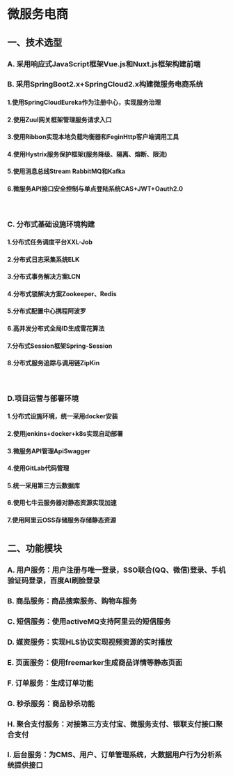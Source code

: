 # 微服务电商

## 一、技术选型
### A. 采用响应式JavaScript框架Vue.js和Nuxt.js框架构建前端

### B. 采用SpringBoot2.x+SpringCloud2.x构建微服务电商系统
#### 1.使用SpringCloudEureka作为注册中心，实现服务治理
#### 2.使用Zuul网关框架管理服务请求入口
#### 3.使用Ribbon实现本地负载均衡器和FeginHttp客户端调用工具
#### 4.使用Hystrix服务保护框架(服务降级、隔离、熔断、限流)
#### 5.使用消息总线Stream RabbitMQ和Kafka
#### 6.微服务API接口安全控制与单点登陆系统CAS+JWT+Oauth2.0
 
### C. 分布式基础设施环境构建
#### 1.分布式任务调度平台XXL-Job 
#### 2.分布式日志采集系统ELK 
#### 3.分布式事务解决方案LCN 
#### 4.分布式锁解决方案Zookeeper、Redis
#### 5.分布式配置中心携程阿波罗 
#### 6.高并发分布式全局ID生成雪花算法
#### 7.分布式Session框架Spring-Session
#### 8.分布式服务追踪与调用链ZipKin  
 
### D.项目运营与部署环境
#### 1.分布式设施环境，统一采用docker安装
#### 2.使用jenkins+docker+k8s实现自动部署 
#### 3.微服务API管理ApiSwagger
#### 4.使用GitLab代码管理 
#### 5.统一采用第三方云数据库
#### 6.使用七牛云服务器对静态资源实现加速
#### 7.使用阿里云OSS存储服务存储静态资源

# 

## 二、功能模块
### A. 用户服务：用户注册与唯一登录，SSO联合(QQ、微信)登录、手机验证码登录，百度AI刷脸登录
### B. 商品服务：商品搜索服务、购物车服务
### C. 短信服务：使用activeMQ支持阿里云的短信服务
### D. 媒资服务：实现HLS协议实现视频资源的实时播放
### E. 页面服务：使用freemarker生成商品详情等静态页面
### F. 订单服务：生成订单功能
### G. 秒杀服务：商品秒杀功能
### H. 聚合支付服务：对接第三方支付宝、微服务支付、银联支付接口聚合支付
### I. 后台服务：为CMS、用户、订单管理系统，大数据用户行为分析系统提供接口
